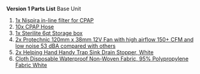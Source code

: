 **Version 1 Parts List**
Base Unit
1. [1x Nispira in-line filter for CPAP](https://www.amazon.com/dp/B07FPSZCVB/)
2. [10x CPAP Hose](https://www.amazon.com/gp/product/B01MU5XLUC)
3. [1x Sterilite 6qt Storage box](https://www.amazon.com/dp/B00LFW880Q)
4. [2x Protechnic 120mm x 38mm 12V Fan with high airflow 150+ CFM and low noise 53 dBA compared with others](https://www.amazon.com/gp/product/B00MP2M9YQ/)
5. [2x Helping Hand Handy Trap Sink Drain Stopper, White](https://www.amazon.com/gp/product/B000KIK7Q4)
6. [Cloth Disposable Waterproof Non-Woven Fabric, 95% Polypropylene Fabric White](https://www.amazon.com/gp/product/B086VHZBJ5)

